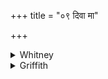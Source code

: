 +++
title = "०९ दिवा मा"

+++

<details><summary>Whitney</summary>

### Translation
9. By day, by night, whatever flesh-eater hath injured me lying in the  
lair of the familiar demons—that let the *piśācás* etc. etc.

### Notes
Ppp. reads *tvā* for *mā* in **a**, and in **b** *ṣkravyād yātuś śayate  
piśācaḥ: ud agne dvān pṛthak: śṛṇīhy apy enaṁ dehi nirṛter upasthe*. In  
**c** of the refrain of all these verses is a syllable lacking, unless  
we make a harsh and unusual resolution.
</details>

<details><summary>Griffith</summary>

If one, flesh-eater, in the day or night-time have wronged me lying in the bed of goblins, Let the Pisachas, etc.
</details>
